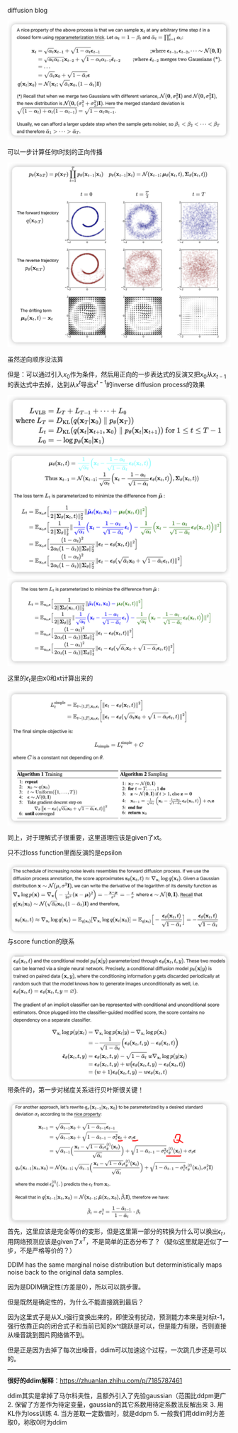 diffusion blog

![alt text](image.png)

可以一步计算任何t时刻的正向传播

![alt text](image-1.png)

虽然逆向顺序没法算

但是：可以通过引入$x_0$作为条件，然后用正向的一步表达式的反演又把$x_0$从$x_{t-1}$的表达式中去掉，达到从$x^t$导出$x^{t-1}$的inverse diffusion process的效果

![alt text](image-2.png)
![alt text](image-3.png)
![alt text](image-4.png)

这里的$\epsilon_t$是由x0和xt计算出来的

![alt text](image-5.png)

同上，对于理解式子很重要，这里道理应该是given了xt。

只不过loss function里面反演的是epsilon

![alt text](image-6.png)
与score function的联系

![alt text](image-7.png)
带条件的，第一步对梯度关系进行贝叶斯很关键！

![alt text](image-8.png)
首先，这里应该是完全等价的变形，但是这里第一部分的转换为什么可以换出$\epsilon_t$，用网络预测应该是given了$x^T$，不是简单的正态分布了？（疑似这里就是近似了一步，不是严格等价的？）

DDIM has the same marginal noise distribution but deterministically maps noise back to the original data samples.

因为是DDIM确定性(方差是0），所以可以跳步骤。

但是既然是确定性的，为什么不能直接跳到最后？

 因为这里式子是从X_t强行变换出来的，即使没有扰动，预测能力本来是对标t-1，强行依靠正向的闭合式子和当前已知的x^t跳跃是可以，但是能力有限，否则直接从噪音跳到图片网络做不到。

但是正是因为去掉了每次出噪音，ddim可以加速这个过程，一次跳几步还是可以的。


---


**很好的ddim解释**：https://zhuanlan.zhihu.com/p/7185787461

ddim其实是拿掉了马尔科夫性，且额外引入了先验gaussian（范围比ddpm更广
2. 保留了方差作为待定变量，gaussian的其它系数用待定系数法反解出来
3. 用KL作为loss训练
4. 当方差取一定数值时，就是ddpm
5. 一般我们用ddim时方差取0，称取0时为ddim
